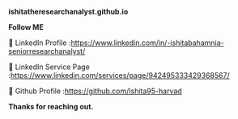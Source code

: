 **ishitatheresearchanalyst.github.io**

**Follow ME**

🔗 LinkedIn Profile :https://www.linkedin.com/in/-ishitabahamnia-seniorresearchanalyst/

🔗 LinkedIn Service Page :https://www.linkedin.com/services/page/942495333429368567/

🔗 Github Profile :https://github.com/Ishita95-harvad

**Thanks for reaching out.**

